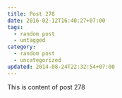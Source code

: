```yaml
---
title: Post 278
date: 2016-02-12T16:40:27+07:00
tags:
  - random post
  - untagged
category:
  - random post
  - uncategorized
updated: 2014-08-24T22:32:54+07:00
---
```

This is content of post 278